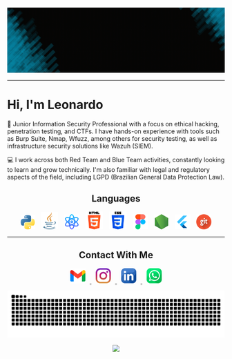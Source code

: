 ![cardlogo](./img/Blue%20&%20Black%20Modern%20Technology%20LinkedIn%20Banner.gif)
<hr>

# Hi, I'm Leonardo

🔐 Junior Information Security Professional with a focus on ethical hacking, penetration testing, and CTFs. I have hands-on experience with tools such as Burp Suite, Nmap, Wfuzz, among others for security testing, as well as infrastructure security solutions like Wazuh (SIEM).

💻 I work across both Red Team and Blue Team activities, constantly looking to learn and grow technically. I'm also familiar with legal and regulatory aspects of the field, including LGPD (Brazilian General Data Protection Law).

<div align="center">

## Languages

</div>
<div align="center">
<img src="icons/python.png" width="33" style="margin: 0px 5px;">
<img src="icons/java.png"  width="40" style="margin: 0px 5px; ">
<img src="icons/React.png"  width="35" style="margin: 0px 5px; ">
<img src="icons/html-5.png"  width="41" style="margin: 0px 5px; ">
<img src="icons/css-3.png"  width="41" style="margin: 0px 5px; ">
<img src="icons/figma.png"  width="35" style="margin: 0px 5px; ">
<img src="icons/node-js.png"  width="35" style="margin: 0px 5px; ">
<img src="icons/flutter.png"  width="35" style="margin: 0px 5px; ">
<img src="icons/git.png"  width="35" style="margin: 0px 5px; ">
</div>
<hr>
<div align="center">

## Contact With Me

</div>

<div align="center">

<a href="mailto:leonardo.faustino.sec@gmail.com">
<img src="icons/gmail.png"  width="35" style="margin: 0px 10px;">
</a>
<a href="https://www.instagram.com/leonardo.faustin0/">
<img src="icons/instagram.png" width="35" style="margin: 0px 10px;" >
</a>
<a href="https://www.linkedin.com/in/leonardo-faustino-77581633a/">
<img src="icons/linkedin.png"  width="35" style="margin: 0px 10px;" >
</a>
<a href="https://wa.me/5564981107095">
<img src="icons/whatsapp.png" width="35" style="margin: 0px 10px;" >
</a>

</div>

![](https://github.com/Tkl02/Tkl02/blob/output/github-snake-myperson.svg)

<p align="center">
  <img src="https://capsule-render.vercel.app/api?type=waving&color=gradient&height=65&section=footer"/>
</p>

